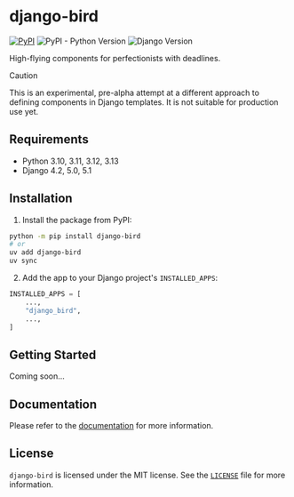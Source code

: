 # django-bird

[![PyPI](https://img.shields.io/pypi/v/bird)](https://pypi.org/project/bird/)
![PyPI - Python Version](https://img.shields.io/pypi/pyversions/bird)
![Django Version](https://img.shields.io/badge/django-4.2%20%7C%205.0%20%7C%205.1-%2344B78B?labelColor=%23092E20)
<!-- https://shields.io/badges -->
<!-- django-4.2 | 5.0 | 5.1-#44B78B -->
<!-- labelColor=%23092E20 -->

High-flying components for perfectionists with deadlines.

> [!CAUTION]
> This is an experimental, pre-alpha attempt at a different approach to defining components in Django templates. It is not suitable for production use yet.

## Requirements

- Python 3.10, 3.11, 3.12, 3.13
- Django 4.2, 5.0, 5.1

## Installation

1. Install the package from PyPI:

```bash
python -m pip install django-bird
# or
uv add django-bird
uv sync
```

2. Add the app to your Django project's `INSTALLED_APPS`:

```python
INSTALLED_APPS = [
    ...,
    "django_bird",
    ...,
]
```

## Getting Started

Coming soon...

## Documentation

Please refer to the [documentation](https://bird.readthedocs.io/) for more information.

## License

`django-bird` is licensed under the MIT license. See the [`LICENSE`](LICENSE) file for more information.
